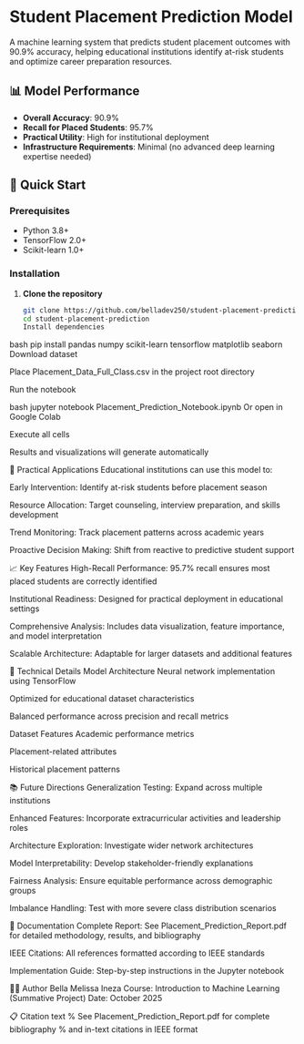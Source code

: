 # Student Placement Prediction Model

A machine learning system that predicts student placement outcomes with 90.9% accuracy, helping educational institutions identify at-risk students and optimize career preparation resources.

## 📊 Model Performance

- **Overall Accuracy**: 90.9%
- **Recall for Placed Students**: 95.7%
- **Practical Utility**: High for institutional deployment
- **Infrastructure Requirements**: Minimal (no advanced deep learning expertise needed)

## 🚀 Quick Start

### Prerequisites

- Python 3.8+
- TensorFlow 2.0+
- Scikit-learn 1.0+

### Installation

1. **Clone the repository**
   ```bash
   git clone https://github.com/belladev250/student-placement-prediction.git
   cd student-placement-prediction
   Install dependencies

bash
pip install pandas numpy scikit-learn tensorflow matplotlib seaborn
Download dataset

Place Placement_Data_Full_Class.csv in the project root directory

Run the notebook

bash
jupyter notebook Placement_Prediction_Notebook.ipynb
Or open in Google Colab

Execute all cells

Results and visualizations will generate automatically

🎯 Practical Applications
Educational institutions can use this model to:

Early Intervention: Identify at-risk students before placement season

Resource Allocation: Target counseling, interview preparation, and skills development

Trend Monitoring: Track placement patterns across academic years

Proactive Decision Making: Shift from reactive to predictive student support

📈 Key Features
High-Recall Performance: 95.7% recall ensures most placed students are correctly identified

Institutional Readiness: Designed for practical deployment in educational settings

Comprehensive Analysis: Includes data visualization, feature importance, and model interpretation

Scalable Architecture: Adaptable for larger datasets and additional features

🔬 Technical Details
Model Architecture
Neural network implementation using TensorFlow

Optimized for educational dataset characteristics

Balanced performance across precision and recall metrics

Dataset Features
Academic performance metrics

Placement-related attributes

Historical placement patterns

📚 Future Directions
Generalization Testing: Expand across multiple institutions

Enhanced Features: Incorporate extracurricular activities and leadership roles

Architecture Exploration: Investigate wider network architectures

Model Interpretability: Develop stakeholder-friendly explanations

Fairness Analysis: Ensure equitable performance across demographic groups

Imbalance Handling: Test with more severe class distribution scenarios

📄 Documentation
Complete Report: See Placement_Prediction_Report.pdf for detailed methodology, results, and bibliography

IEEE Citations: All references formatted according to IEEE standards

Implementation Guide: Step-by-step instructions in the Jupyter notebook

👩‍💻 Author
Bella Melissa Ineza
Course: Introduction to Machine Learning (Summative Project)
Date: October 2025

📋 Citation
text
% See Placement_Prediction_Report.pdf for complete bibliography
% and in-text citations in IEEE format
